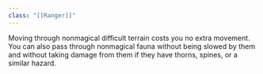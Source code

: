 ```yaml
---
class: "[[Ranger]]"
---
```

Moving through nonmagical difficult terrain costs you no extra movement. You can also pass through nonmagical fauna without being slowed by them and without taking damage from them if they have thorns, spines, or a similar hazard.